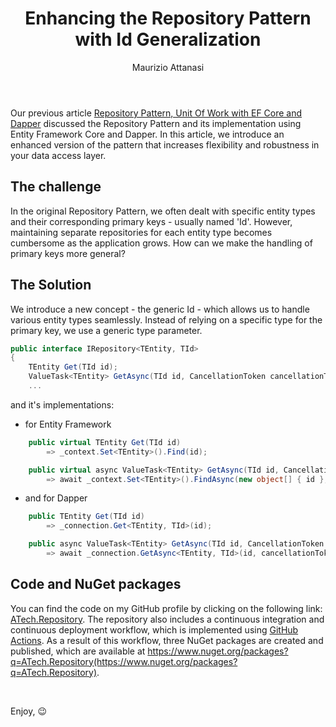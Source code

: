﻿---
layout: post
title:  "Enhancing the Repository Pattern with Id Generalization"
tags:
-  .NET Core 8
-  Entity Framework Core 8
-  Dapper
-  microservices
-  database
-  SQL server
-  SQLite
-  GitHub Actions
-  CI/CD
author: Maurizio Attanasi
---

Our previous article [Repository Pattern, Unit Of Work with EF Core and Dapper](https://maurizioattanasi.it/2021/05/31/repository-pattern.html) discussed the Repository Pattern and its implementation using Entity Framework Core and Dapper. In this article, we introduce an enhanced version of the pattern that increases flexibility and robustness in your data access layer.

## The challenge

In the original Repository Pattern, we often dealt with specific entity types and their corresponding primary keys - usually named 'Id'. However, maintaining separate repositories for each entity type becomes cumbersome as the application grows. How can we make the handling of primary keys more general?

## The Solution

We introduce a new concept - the generic Id - which allows us to handle various entity types seamlessly. Instead of relying on a specific type for the primary key, we use a generic type parameter.

```csharp
public interface IRepository<TEntity, TId>
{
    TEntity Get(TId id);
    ValueTask<TEntity> GetAsync(TId id, CancellationToken cancellationToken);
    ...
```

and it's implementations:

- for Entity Framework

```csharp
    public virtual TEntity Get(TId id) 
        => _context.Set<TEntity>().Find(id);

    public virtual async ValueTask<TEntity> GetAsync(TId id, CancellationToken cancellationToken) 
        => await _context.Set<TEntity>().FindAsync(new object[] { id }, cancellationToken);
```

- and for Dapper

```csharp
    public TEntity Get(TId id)
        => _connection.Get<TEntity, TId>(id);

    public async ValueTask<TEntity> GetAsync(TId id, CancellationToken cancellationToken)
        => await _connection.GetAsync<TEntity, TId>(id, cancellationToken);
```

## Code and NuGet packages

You can find the code on my GitHub profile by clicking on the following link: [ATech.Repository](https://github.com/maurizioattanasi/ATech.Repository). The repository also includes a continuous integration and continuous deployment workflow, which is implemented using [GitHub Actions](https://github.com/features/actions). As a result of this workflow, three NuGet packages are created and published, which are available at https://www.nuget.org/packages?q=ATech.Repository(https://www.nuget.org/packages?q=ATech.Repository).

<br/>

Enjoy, :wink:
